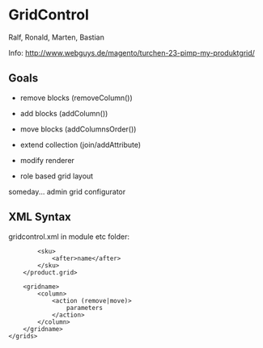 GridControl
===========

Ralf, Ronald, Marten, Bastian

Info:
http://www.webguys.de/magento/turchen-23-pimp-my-produktgrid/

Goals
-----

- remove blocks (removeColumn())
- add blocks (addColumn())
- move blocks (addColumnsOrder())

- extend collection (join/addAttribute)
- modify renderer

- role based grid layout



someday... admin grid configurator

XML Syntax
----------
gridcontrol.xml in module etc folder:

<?xml version="1.0"?>
<gridcontrol>
    <grids>
        <product.grid>
            <entity_id>
                <remove/>
            </entity_id>

            <sku>
                <after>name</after>
            </sku>
        </product.grid>

        <gridname>
            <column>
                <action (remove|move)>
                    parameters
                </action>
            </column>
        </gridname>
    </grids>
</gridcontrol>
